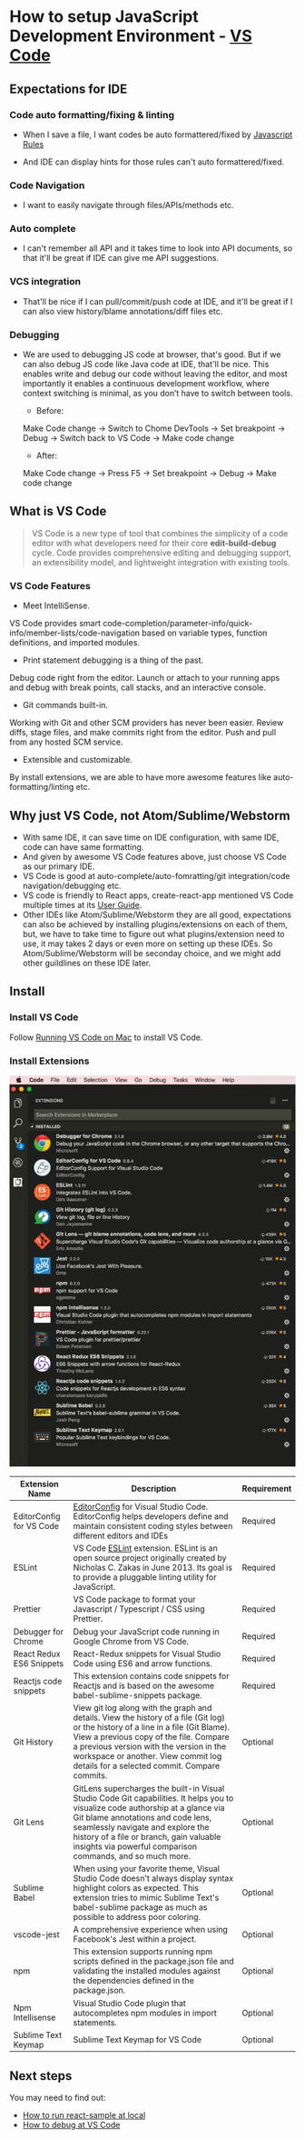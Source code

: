 # How to setup JavaScript Development Environment - [VS Code](https://code.visualstudio.com/)

## Expectations for IDE

### Code auto formatting/fixing & linting

* When I save a file, I want codes be auto formattered/fixed by [Javascript Rules](https://github.com/ServiceMax-Engineering/javascript)

* And IDE can display hints for those rules can't auto formattered/fixed.

### Code Navigation

* I want to easily navigate through files/APIs/methods etc.

### Auto complete

* I can't remember all API and it takes time to look into API documents, so that it'll be great if IDE can give me API suggestions.

### VCS integration

* That'll be nice if I can pull/commit/push code at IDE, and it'll be great if I can also view history/blame annotations/diff files etc.

### Debugging

* We are used to debugging JS code at browser, that's good. But if we can also debug JS code like Java code at IDE, that'll be nice. This enables write and debug our code without leaving the editor, and most importantly it enables a continuous development workflow, where context switching is minimal, as you don’t have to switch between tools.
  * Before:

  Make Code change -> Switch to Chome DevTools -> Set breakpoint -> Debug -> Switch back to VS Code -> Make code change

  * After:

  Make Code change -> Press F5 -> Set breakpoint -> Debug -> Make code change

## What is VS Code

> VS Code is a new type of tool that combines the simplicity of a code editor with what developers need for their core **edit-build-debug** cycle. Code provides comprehensive editing and debugging support, an extensibility model, and lightweight integration with existing tools.

### VS Code Features

* Meet IntelliSense.

VS Code provides smart code-completion/parameter-info/quick-info/member-lists/code-navigation based on variable types, function definitions, and imported modules.

* Print statement debugging is a thing of the past.

Debug code right from the editor. Launch or attach to your running apps and debug with break points, call stacks, and an interactive console.

* Git commands built-in.

Working with Git and other SCM providers has never been easier. Review diffs, stage files, and make commits right from the editor. Push and pull from any hosted SCM service.

* Extensible and customizable.

By install extensions, we are able to have more awesome features like auto-formatting/linting etc.

## Why just VS Code, not Atom/Sublime/Webstorm

* With same IDE, it can save time on IDE configuration, with same IDE, code can have same formatting.
* And given by awesome VS Code features above, just choose VS Code as our primary IDE.
* VS Code is good at auto-complete/auto-fomratting/git integration/code navigation/debugging etc.
* VS code is friendly to React apps, create-react-app mentioned VS Code multiple times at its [User Guide](https://github.com/facebookincubator/create-react-app/blob/master/packages/react-scripts/template/README.md).
* Other IDEs like Atom/Sublime/Webstorm they are all good, expectations can also be achieved by installing plugins/extensions on each of them, but, we have to take time to figure out what plugins/extension need to use, it may takes 2 days or even more on setting up these IDEs. So Atom/Sublime/Webstorm will be seconday choice, and we might add other guildlines on these IDE later.

## Install

### Install VS Code

Follow [Running VS Code on Mac](https://code.visualstudio.com/docs/setup/mac) to install VS Code.

### Install Extensions

![VS_Code_Extensions](./images/VS_Code_Extensions.png)

Extension Name | Description | Requirement
------------ | ------------- | -------------
EditorConfig for VS Code | [EditorConfig](http://editorconfig.org/) for Visual Studio Code. EditorConfig helps developers define and maintain consistent coding styles between different editors and IDEs | Required
ESLint | VS Code [ESLint](http://eslint.org/) extension. ESLint is an open source project originally created by Nicholas C. Zakas in June 2013. Its goal is to provide a pluggable linting utility for JavaScript.| Required
Prettier | VS Code package to format your Javascript / Typescript / CSS using Prettier. | Required
Debugger for Chrome  | Debug your JavaScript code running in Google Chrome from VS Code. | Required
React Redux ES6 Snippets | React-Redux snippets for Visual Studio Code using ES6 and arrow functions. | Required
Reactjs code snippets | This extension contains code snippets for Reactjs and is based on the awesome babel-sublime-snippets package. | Required
Git History | View git log along with the graph and details. View the history of a file (Git log) or the history of a line in a file (Git Blame). View a previous copy of the file. Compare a previous version with the version in the workspace or another. View commit log details for a selected commit. Compare commits. | Optional
Git Lens | GitLens supercharges the built-in Visual Studio Code Git capabilities. It helps you to visualize code authorship at a glance via Git blame annotations and code lens, seamlessly navigate and explore the history of a file or branch, gain valuable insights via powerful comparison commands, and so much more. | Optional
Sublime Babel | When using your favorite theme, Visual Studio Code doesn't always display syntax highlight colors as expected. This extension tries to mimic Sublime Text's babel-sublime package as much as possible to address poor coloring. | Optional
vscode-jest|A comprehensive experience when using Facebook's Jest within a project.|Optional
npm | This extension supports running npm scripts defined in the package.json file and validating the installed modules against the dependencies defined in the package.json. | Optional
Npm Intellisense | Visual Studio Code plugin that autocompletes npm modules in import statements. | Optional
Sublime Text Keymap | Sublime Text Keymap for VS Code | Optional

## Next steps

You may need to find out:

* [How to run react-sample at local](./how_to_run.md)
* [How to debug at VS Code](./how_to_debug_code.md)
